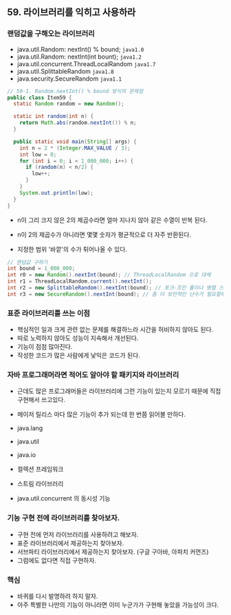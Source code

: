 ## 59. 라이브러리를 익히고 사용하라

### 랜덤값을 구해오는 라이브러리

- java.util.Random: nextInt() % bound; `java1.0`
- java.util.Random: nextInt(int bount); `java1.2`
- java.util.concurrent.ThreadLocalRandom `java1.7`
- java.util.SplittableRandom `java1.8`
- java.security.SecureRandom `java1.1`

```java
// 59-1. Random.nextInt() % bound 방식의 문제점
public class Item59 {
  static Random random = new Random();

  static int random(int n) {
    return Math.abs(random.nextInt()) % n;
  }

  public static void main(String[] args) {
    int n = 2 * (Integer.MAX_VALUE / 3);
    int low = 0;
    for (int i = 0; i < 1_000_000; i++) {
      if (random(n) < n/2) {
        low++;
      }
    }
    System.out.println(low);
  }
}
```

- n이 그리 크지 않은 2의 제곱수라면 얼마 지나지 않아 같은 수열이 반복 된다.

- n이 2의 제곱수가 아니라면 몇몇 숫자가 평균적으로 더 자주 반환된다.

- 지정한 범위 '바깥'의 수가 튀어나올 수 있다.

  

```java
// 랜덤값 구하기 
int bound = 1_000_000;
int r0 = new Random().nextInt(bound); // ThreadLocalRandom 으로 대체 
int r1 = ThreadLocalRandom.current().nextInt();
int r2 = new SplittableRandom().nextInt(bound); // 포크-조인 풀이나 병렬 스트림에서 사용 
int r3 = new SecureRandom().nextInt(bound); // 좀 더 보안적인 난수가 필요할때 
```



### 표준 라이브러리를 쓰는 이점

- 핵심적인 일과 크게 관련 없는 문제를 해결하느라 시간을 허비하지 않아도 된다.
- 따로 노력하지 않아도 성능이 지속해서 개선된다.
- 기능이 점점 많아진다.
- 작성한 코드가 많은 사람에게 낯익은 코드가 된다.



### 자바 프로그래머라면 적어도 알아야 할 패키지와 라이브러리

- 근데도 많은 프로그래머들은 라이브러리에 그런 기능이 있는지 모르기 때문에 직접 구현해서 쓰고있다.
- 메이저 릴리스 마다 많은 기능이 추가 되는데 한 번쯤 읽어볼 만하다.

- java.lang
- java.util
- java.io
- 컬렉션 프레임워크
- 스트림 라이브러리
- java.util.concurrent 의 동시성 기능



### 기능 구현 전에 라이브러리를 찾아보자.

- 구현 전에 먼저 라이브러리를 사용하려고 해보자.
- 표준 라이브러리에서 제공하는지 찾아보자.
- 서브파티 라이브러리에서 제공하는지 찾아보자. (구글 구아바, 아파치 커먼즈)
- 그럼에도 없다면 직접 구현하자.



### 핵심

- 바퀴를 다시 발명하려 하지 말자.
- 아주 특별한 나만의 기능이 아니라면 이미 누군가가 구현해 놓았을 가능성이 크다.